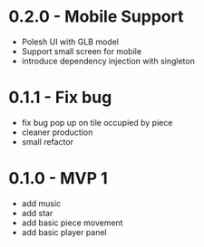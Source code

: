 # 0.2.0 - Mobile Support
- Polesh UI with GLB model
- Support small screen for mobile
- introduce dependency injection with singleton

# 0.1.1 - Fix bug
- fix bug pop up on tile occupied by piece
- cleaner production
- small refactor

# 0.1.0 - MVP 1
- add music
- add star
- add basic piece movement
- add basic player panel
